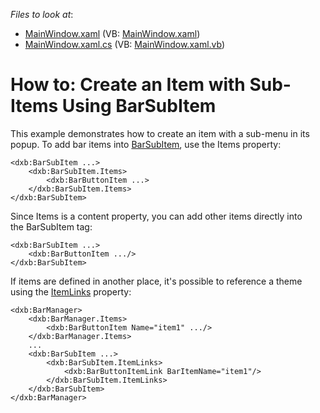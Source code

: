 <!-- default file list -->
*Files to look at*:

* [MainWindow.xaml](./CS/SubItemExample/MainWindow.xaml) (VB: [MainWindow.xaml](./VB/SubItemExample/MainWindow.xaml))
* [MainWindow.xaml.cs](./CS/SubItemExample/MainWindow.xaml.cs) (VB: [MainWindow.xaml.vb](./VB/SubItemExample/MainWindow.xaml.vb))
<!-- default file list end -->
# How to: Create an Item with Sub-Items Using BarSubItem


<p>This example demonstrates how to create an item with a sub-menu in its popup. To add bar items into <a href="https://documentation.devexpress.com/#WPF/clsDevExpressXpfBarsBarSubItemtopic">BarSubItem</a>, use the Items property:</p>


```xaml
<dxb:BarSubItem ...>
    <dxb:BarSubItem.Items>
        <dxb:BarButtonItem ...>
    </dxb:BarSubItem.Items>
</dxb:BarSubItem>
```


<p>Since Items is a content property, you can add other items directly into the BarSubItem tag:</p>


```xaml
<dxb:BarSubItem ...>
    <dxb:BarButtonItem .../>
</dxb:BarSubItem>
```


<p>If items are defined in another place, it's possible to reference a theme using the <a href="https://documentation.devexpress.com/#WPF/DevExpressXpfBarsBarSubItem_ItemLinkstopic">ItemLinks</a> property:</p>


```xaml
<dxb:BarManager>
    <dxb:BarManager.Items>
        <dxb:BarButtonItem Name="item1" .../>
    </dxb:BarManager.Items>
    ...
    <dxb:BarSubItem ...>
        <dxb:BarSubItem.ItemLinks>
            <dxb:BarButtonItemLink BarItemName="item1"/>
        </dxb:BarSubItem.ItemLinks>
    </dxb:BarSubItem>
</dxb:BarManager>
```



<br/>


